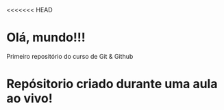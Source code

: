 <<<<<<< HEAD
# Olá, mundo!!!
 Primeiro repositório do curso de Git & Github

 Repósitorio criado durante uma aula ao vivo!
=======

